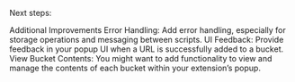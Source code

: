
Next steps:

Additional Improvements
Error Handling: Add error handling, especially for storage operations and messaging between scripts.
UI Feedback: Provide feedback in your popup UI when a URL is successfully added to a bucket.
View Bucket Contents: You might want to add functionality to view and manage the contents of each bucket within your extension’s popup.